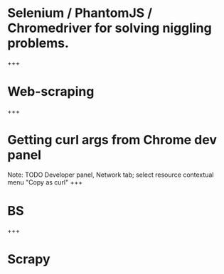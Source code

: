 # Selenium / PhantomJS / Chromedriver for solving niggling problems.

+++
# Web-scraping

+++
# Getting curl args from Chrome dev panel

Note:
TODO Developer panel, Network tab; select resource contextual menu "Copy as curl"
+++
# BS

+++
# Scrapy
